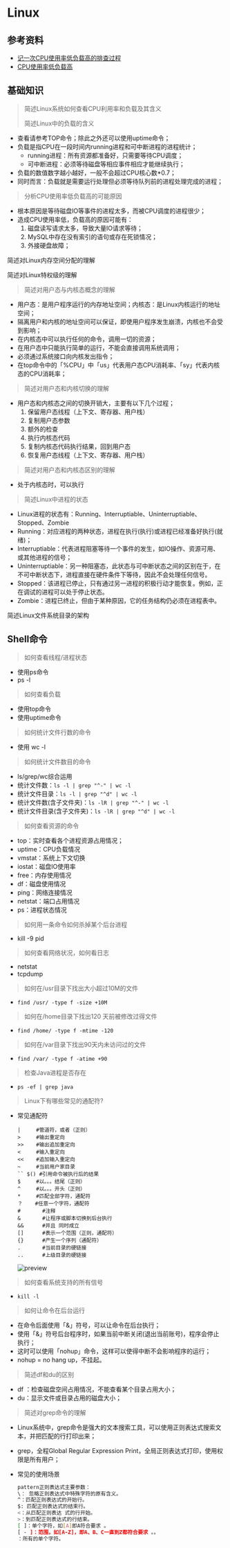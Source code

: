 # Linux

## 参考资料

+ [记一次CPU使用率低负载高的排查过程](https://juejin.cn/post/6844904173843005447)
+ [CPU使用率低负载高](http://blog.itpub.net/26736162/viewspace-2686807/)

## 基础知识

> 简述Linux系统如何查看CPU利用率和负载及其含义
>
> 简述Linux中的负载的含义

+ 查看请参考TOP命令；除此之外还可以使用uptime命令；
+ 负载是指CPU在一段时间内running进程和可中断进程的进程统计；
  + running进程：所有资源都准备好，只需要等待CPU调度；
  + 可中断进程：必须等待磁盘等相应事件相应才能继续执行；
+ 负载的数值数字越小越好，一般不会超过CPU核心数*0.7；
+ 同时而言：负载就是需要运行处理但必须等待队列前的进程处理完成的进程；

> 分析CPU使用率低负载高的可能原因

+ 根本原因是等待磁盘IO等事件的进程太多，而被CPU调度的进程很少；
+ 造成CPU使用率低，负载高的原因可能有：
  1. 磁盘读写请求太多，导致大量IO请求等待；
  2. MySQL中存在没有索引的语句或存在死锁情况；
  3. 外接硬盘故障；



简述对Linux内存空间分配的理解

简述对Linux特权级的理解

> 简述对用户态与内核态概念的理解

+ 用户态：是用户程序运行的内存地址空间；内核态：是Linux内核运行的地址空间；
+ 隔离用户和内核的地址空间可以保证，即使用户程序发生崩溃，内核也不会受到影响；
+ 在内核态中可以执行任何的命令，调用一切的资源；
+ 在用户态中只能执行简单的运行，不能会直接调用系统调用；
+ 必须通过系统接口向内核发出指令；
+ 在top命令中的「%CPU」中「us」代表用户态CPU消耗率、「sy」代表内核态的CPU消耗率；



> 简述对用户态和内核切换的理解

+ 用户态和内核态之间的切换开销大，主要有以下几个过程；
  1. 保留用户态线程（上下文、寄存器、用户栈）
  2. 复制用户态参数
  3. 额外的检查
  4. 执行内核态代码
  5. 复制内核态代码执行结果，回到用户态
  6. 恢复用户态线程（上下文、寄存器、用户栈）



> 简述对用户态和内核态区别的理解

+ 处于内核态时，可以执行

> 简述Linux中进程的状态

+ Linux进程的状态有：Running、Interruptiable、Uninterruptiable、Stopped、Zombie
+ Running：对应进程的两种状态，进程在执行(执行)或进程已经准备好执行(就绪)；
+ Interruptiable：代表进程阻塞等待一个事件的发生，如IO操作、资源可用、或其他进程的信号；
+ Uninterruptiable：另一种阻塞态，此状态与可中断状态之间的区别在于，在不可中断状态下，进程直接在硬件条件下等待，因此不会处理任何信号。
+ Stopped：该进程已停止，只有通过另一进程的积极行动才能恢复。例如，正在调试的进程可以处于停止状态。
+ Zombie：进程已终止，但由于某种原因，它的任务结构仍必须在进程表中。



简述Linux文件系统目录的架构

## Shell命令

> 如何查看线程/进程状态

+ 使用ps命令
+ ps -l



> 如何查看负载

+ 使用top命令
+ 使用uptime命令



> 如何统计文件行数的命令

+ 使用 wc -l



> 如何统计文件数目的命令

+ ls/grep/wc综合运用
+ 统计文件数：`ls -l | grep "^-" | wc -l`
+ 统计文件目录：`ls -l | grep "^d" | wc -l`
+ 统计文件数(含子文件夹)：`ls -lR | grep "^-" | wc -l`
+ 统计文件目录(含子文件夹)：`ls -lR | grep "^d" | wc -l`



> 如何查看资源的命令

+ top：实时查看各个进程资源占用情况；
+ uptime：CPU负载情况
+ vmstat：系统上下文切换
+ iostat：磁盘IO使用率
+ free：内存使用情况
+ df：磁盘使用情况
+ ping：网络连接情况
+ netstat：端口占用情况
+ ps：进程状态情况



> 如何用一条命令如何杀掉某个后台进程

+ kill -9 pid



> 如何查看网络状况，如何看日志

+ netstat
+ tcpdump



> 如何在/usr目录下找出大小超过10M的文件

+ `find /usr/ -type f -size +10M`



> 如何在/home目录下找出120 天前被修改过得文件

+ `find /home/ -type f -mtime -120`



> 如何在/var目录下找出90天内未访问过的文件

+ `find /var/ -type f -atime +90`



> 检查Java进程是否存在

+ `ps -ef | grep java `



> Linux下有哪些常见的通配符?

+ 常见通配符

  ```
  |     #管道符，或者（正则）
  >     #输出重定向
  >>    #输出追加重定向
  <     #输入重定向
  <<    #追加输入重定向
  ~     #当前用户家目录
  `` $() #引用命令被执行后的结果
  $     #以。。。结尾（正则）
  ^     #以。。。开头（正则）
  *     #匹配全部字符，通配符
  ？    #任意一个字符，通配符
  #       #注释
  &       #让程序或脚本切换到后台执行
  &&      #并且 同时成立
  []      #表示一个范围（正则，通配符）
  {}      #产生一个序列（通配符）
  .       #当前目录的硬链接
  ..      #上级目录的硬链接
  ```

  ![preview](https://gitee.com/tobing/imagebed/raw/master/v2-8ad24c5e1b91a5741444e98851b94b01_r.jpg)



> 如何查看系统支持的所有信号

+ `kill -l`



> 如何让命令在后台运行

+ 在命令后面使用「&」符号，可以让命令在后台执行；
+ 使用「&」符号后台程序时，如果当前中断关闭(退出当前账号)，程序会停止执行；
+ 这时可以使用「nohup」命令，这样可以使得中断不会影响程序的运行；
+ nohup = no hang up，不挂起。



> 简述df和du的区别

+ df ：检查磁盘空间占用情况，不能查看某个目录占用大小；
+ du：显示文件或目录占用的磁盘大小；



> 简述对grep命令的理解

+ Linux系统中，grep命令是强大的文本搜索工具，可以使用正则表达式搜索文本，并把匹配的行打印出来；

+ grep，全程Global Regular Expression  Print，全局正则表达式打印，使用权限是所有用户；

+ 常见的使用场景

  ```bash
  pattern正则表达式主要参数：
  \： 忽略正则表达式中特殊字符的原有含义。
  ^：匹配正则表达式的开始行。
  $: 匹配正则表达式的结束行。
  <：从匹配正则表达 式的行开始。
  >：到匹配正则表达式的行结束。
  [ ]：单个字符，如[A]即A符合要求 。
  [ - ]：范围，如[A-Z]，即A、B、C一直到Z都符合要求 。。
  ：所有的单个字符。
  ```

  

